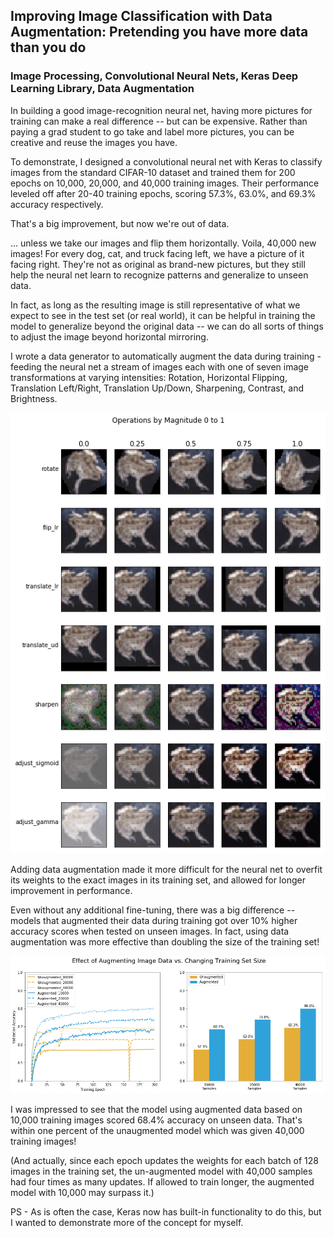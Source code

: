 ## Improving Image Classification with Data Augmentation: Pretending you have more data than you do

### Image Processing, Convolutional Neural Nets, Keras Deep Learning Library, Data Augmentation

In building a good image-recognition neural net, having more pictures for training can make a real difference -- but can be expensive. Rather than paying a grad student to go take and label more pictures, you can be creative and reuse the images you have.

To demonstrate, I designed a convolutional neural net with Keras to classify images from the standard CIFAR-10 dataset and trained them for 200 epochs on 10,000, 20,000, and 40,000 training images. Their performance leveled off after 20-40 training epochs, scoring 57.3%, 63.0%, and 69.3% accuracy respectively.

That's a big improvement, but now we're out of data.

... unless we take our images and flip them horizontally. Voila, 40,000 new images! For every dog, cat, and truck facing left, we have a picture of it facing right. They're not as original as brand-new pictures, but they still help the neural net learn to recognize patterns and generalize to unseen data.

In fact, as long as the resulting image is still representative of what we expect to see in the test set (or real world), it can be helpful in training the model to generalize beyond the original data -- we can do all sorts of things to adjust the image beyond horizontal mirroring.

I wrote a data generator to automatically augment the data during training - feeding the neural net a stream of images each with one of seven image transformations at varying intensities: Rotation, Horizontal Flipping, Translation Left/Right, Translation Up/Down, Sharpening, Contrast, and Brightness. 

<img src='transform_examples.png' />

Adding data augmentation made it more difficult for the neural net to overfit its weights to the exact images in its training set, and allowed for longer improvement in performance.

Even without any additional fine-tuning, there was a big difference -- models that augmented their data during training got over 10% higher accuracy scores when tested on unseen images. In fact, using data augmentation was more effective than doubling the size of the training set!

<img src='result_graph.png' />

I was impressed to see that the model using augmented data based on 10,000 training images scored 68.4% accuracy on unseen data. That's within one percent of the unaugmented model which was given 40,000 training images!

(And actually, since each epoch updates the weights for each batch of 128 images in the training set, the un-augmented model with 40,000 samples had four times as many updates. If allowed to train longer, the augmented model with 10,000 may surpass it.)

PS - As is often the case, Keras now has built-in functionality to do this, but I wanted to demonstrate more of the concept for myself.

